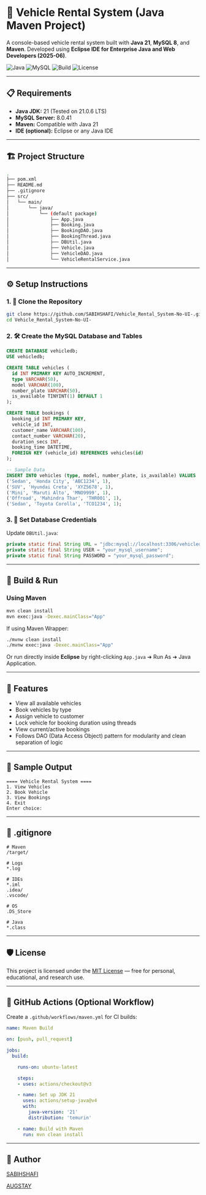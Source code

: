 # 🚗 Vehicle Rental System (Java Maven Project)

A console-based vehicle rental system built with **Java 21**, **MySQL 8**, and **Maven**.
Developed using **Eclipse IDE for Enterprise Java and Web Developers (2025-06)**.

![Java](https://img.shields.io/badge/Java-21-blue)
![MySQL](https://img.shields.io/badge/MySQL-8.0.41-blue)
![Build](https://img.shields.io/github/actions/workflow/status/SABIHSHAFI/Vehicle_Rental_System-No-UI-/maven.yml?branch=main)
![License](https://img.shields.io/badge/License-MIT-green)

---

## 📋 Requirements

* **Java JDK:** 21 (Tested on 21.0.6 LTS)
* **MySQL Server:** 8.0.41
* **Maven:** Compatible with Java 21
* **IDE (optional):** Eclipse or any Java IDE

---

## 🏗️ Project Structure

```bash
.
├── pom.xml
├── README.md
├── .gitignore
├── src/
│   └── main/
│       └── java/
│           └── (default package)
│               ├── App.java
│               ├── Booking.java
│               ├── BookingDAO.java
│               ├── BookingThread.java
│               ├── DBUtil.java
│               ├── Vehicle.java
│               ├── VehicleDAO.java
│               └── VehicleRentalService.java
```

---

## ⚙️ Setup Instructions

### 1. 📅 Clone the Repository

```bash
git clone https://github.com/SABIHSHAFI/Vehicle_Rental_System-No-UI-.git
cd Vehicle_Rental_System-No-UI-
```

### 2. 🛠️ Create the MySQL Database and Tables

```sql
CREATE DATABASE vehicledb;
USE vehicledb;

CREATE TABLE vehicles (
  id INT PRIMARY KEY AUTO_INCREMENT,
  type VARCHAR(50),
  model VARCHAR(100),
  number_plate VARCHAR(50),
  is_available TINYINT(1) DEFAULT 1
);

CREATE TABLE bookings (
  booking_id INT PRIMARY KEY,
  vehicle_id INT,
  customer_name VARCHAR(100),
  contact_number VARCHAR(20),
  duration_secs INT,
  booking_time DATETIME,
  FOREIGN KEY (vehicle_id) REFERENCES vehicles(id)
);

-- Sample Data
INSERT INTO vehicles (type, model, number_plate, is_available) VALUES
('Sedan', 'Honda City', 'ABC1234', 1),
('SUV', 'Hyundai Creta', 'XYZ5678', 1),
('Mini', 'Maruti Alto', 'MNO9999', 1),
('Offroad', 'Mahindra Thar', 'THR001', 1),
('Sedan', 'Toyota Corolla', 'TCO1234', 1);
```

### 3. 🔑 Set Database Credentials

Update `DBUtil.java`:

```java
private static final String URL = "jdbc:mysql://localhost:3306/vehicledb";
private static final String USER = "your_mysql_username";
private static final String PASSWORD = "your_mysql_password";
```

---

## 🚀 Build & Run

### Using Maven

```bash
mvn clean install
mvn exec:java -Dexec.mainClass="App"
```

If using Maven Wrapper:

```bash
./mvnw clean install
./mvnw exec:java -Dexec.mainClass="App"
```

Or run directly inside **Eclipse** by right-clicking `App.java` ➔ Run As ➔ Java Application.

---

## 🤖 Features

* View all available vehicles
* Book vehicles by type
* Assign vehicle to customer
* Lock vehicle for booking duration using threads
* View current/active bookings
* Follows DAO (Data Access Object) pattern for modularity and clean separation of logic

---

## 💾 Sample Output

```text
==== Vehicle Rental System ====
1. View Vehicles
2. Book Vehicle
3. View Bookings
4. Exit
Enter choice:
```

---

## 📁 .gitignore

```
# Maven
/target/

# Logs
*.log

# IDEs
*.iml
.idea/
.vscode/

# OS
.DS_Store

# Java
*.class
```

---

## 🛡️ License

This project is licensed under the [MIT License](LICENSE) — free for personal, educational, and research use.

---

## 🔧 GitHub Actions (Optional Workflow)

Create a `.github/workflows/maven.yml` for CI builds:

```yaml
name: Maven Build

on: [push, pull_request]

jobs:
  build:

    runs-on: ubuntu-latest

    steps:
    - uses: actions/checkout@v3

    - name: Set up JDK 21
      uses: actions/setup-java@v4
      with:
        java-version: '21'
        distribution: 'temurin'

    - name: Build with Maven
      run: mvn clean install
```

---

## 🙋 Author

[SABIHSHAFI](https://github.com/SABIHSHAFI)

[AUGSTAY](https://github.com/AugstayGupta)
